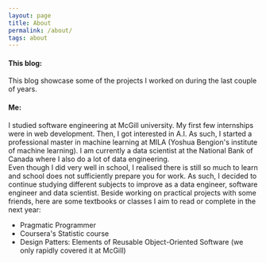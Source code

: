 ```yaml
---
layout: page
title: About
permalink: /about/
tags: about
---
```

#### This blog:
This blog showcase some of the projects I worked on during the last couple of years.

#### Me:
I studied software engineering at McGill university. My first few internships were in web development. Then, I got interested in A.I. As such, I started a professional master in machine learning at MILA (Yoshua Bengion's institute of machine learning). I am currently a data scientist at the National Bank of Canada where I also do a lot of data engineering.  
Even though I did very well in school, I realised there is still so much to learn and school does not sufficiently prepare you for work. As such, I decided to continue studying different subjects to improve as a data engineer, software engineer and data scientist. Beside working on practical projects with some friends, here are some textbooks or classes I aim to read or complete in the next year:
* Pragmatic Programmer
* Coursera's Statistic course
* Design Patters: Elements of Reusable Object-Oriented Software (we only rapidly covered it at McGill)


